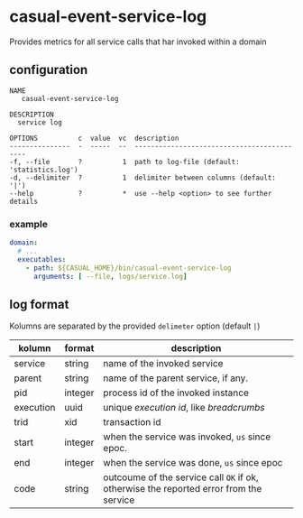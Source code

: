 # casual-event-service-log

Provides metrics for all service calls that har invoked within a domain

## configuration

```
NAME
   casual-event-service-log

DESCRIPTION
  service log

OPTIONS          c  value  vc  description
---------------  -  -----  --  -------------------------------------------
-f, --file       ?          1  path to log-file (default: 'statistics.log')
-d, --delimiter  ?          1  delimiter between columns (default: '|')
--help           ?          *  use --help <option> to see further details

```

### example

```yaml
domain:
  # ...
  executables: 
    - path: ${CASUAL_HOME}/bin/casual-event-service-log
      arguments: [ --file, logs/service.log]

```

## log format

Kolumns are separated by the provided `delimeter` option (default `|`)

kolumn    | format  | description
----------|---------|------------------------
service   | string  | name of the invoked service
parent    | string  | name of the parent service, if any.
pid       | integer | process id of the invoked instance 
execution | uuid    | unique _execution id_, like _breadcrumbs_ 
trid      | xid     | transaction id
start     | integer | when the service was invoked, `us` since epoc.
end       | integer | when the service was done, `us` since epoc
code      | string  | outcoume of the service call `OK` if ok, otherwise the reported error from the service



